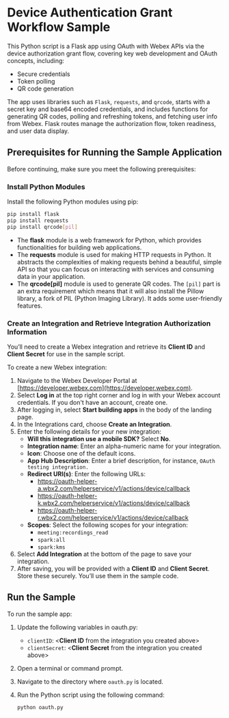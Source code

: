 # Device Authentication Grant Workflow Sample

This Python script is a Flask app using OAuth with Webex APIs via the device authorization grant flow, covering key web development and OAuth concepts, including:

- Secure credentials
- Token polling
- QR code generation

The app uses libraries such as `Flask`, `requests`, and `qrcode`, starts with a secret key and base64 encoded credentials, and includes functions for generating QR codes, polling and refreshing tokens, and fetching user info from Webex. Flask routes manage the authorization flow, token readiness, and user data display.

## Prerequisites for Running the Sample Application

Before continuing, make sure you meet the following prerequisites:

### Install Python Modules

Install the following Python modules using pip:

```bash
pip install flask
pip install requests
pip install qrcode[pil]
```

- The **flask** module is a web framework for Python, which provides functionalities for building web applications.
- The **requests** module is used for making HTTP requests in Python. It abstracts the complexities of making requests behind a beautiful, simple API so that you can focus on interacting with services and consuming data in your application.
- The **qrcode[pil]** module is used to generate QR codes. The `[pil]` part is an extra requirement which means that it will also install the Pillow library, a fork of PIL (Python Imaging Library). It adds some user-friendly features.

### Create an Integration and Retrieve Integration Authorization Information

You’ll need to create a Webex integration and retrieve its **Client ID** and **Client Secret** for use in the sample script.

To create a new Webex integration:

1. Navigate to the Webex Developer Portal at [https://developer.webex.com](https://developer.webex.com).
1. Select **Log in** at the top right corner and log in with your Webex account credentials. If you don't have an account, create one.
1. After logging in, select **Start building apps** in the body of the landing page.
1. In the Integrations card, choose **Create an Integration**.
1. Enter the following details for your new integration:
    - **Will this integration use a mobile SDK?** Select **No**.
    - **Integration name**: Enter an alpha-numeric name for your integration.
    - **Icon**: Choose one of the default icons.
    - **App Hub Description**: Enter a brief description, for instance, `OAuth testing integration.`
    - **Redirect URI(s)**: Enter the following URLs:
        - <https://oauth-helper-a.wbx2.com/helperservice/v1/actions/device/callback>
        - <https://oauth-helper-k.wbx2.com/helperservice/v1/actions/device/callback>
        - <https://oauth-helper-r.wbx2.com/helperservice/v1/actions/device/callback>
    - **Scopes**: Select the following scopes for your integration:
        - `meeting:recordings_read`
        - `spark:all`
        - `spark:kms`
1. Select **Add Integration** at the bottom of the page to save your integration.
1. After saving, you will be provided with a **Client ID** and **Client Secret**. Store these securely. You’ll use them in the sample code.

## Run the Sample

To run the sample app:

1. Update the following variables in oauth.py:
    - `clientID`: <**Client ID** from the integration you created above>
    - `clientSecret`: <**Client Secret** from the integration you created above>
1. Open a terminal or command prompt.
1. Navigate to the directory where `oauth.py` is located.
1. Run the Python script using the following command:

    ```bash
    python oauth.py
    ```
